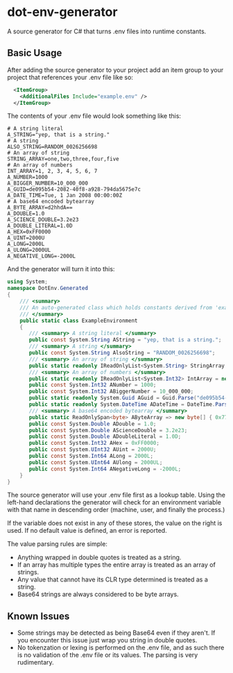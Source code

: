 # dot-env-generator
A source generator for C# that turns .env files into runtime constants. 

## Basic Usage

After adding the source generator to your project add an item group to your project that references your .env file like so:

```xml
  <ItemGroup>
    <AdditionalFiles Include="example.env" />
  </ItemGroup>
```

The contents of your .env file would look something like this:
```env
# A string literal
A_STRING="yep, that is a string."
# A string
ALSO_STRING=RANDOM_0026256698
# An array of string
STRING_ARRAY=one,two,three,four,five
# An array of numbers
INT_ARRAY=1, 2, 3, 4, 5, 6, 7
A_NUMBER=1000
A_BIGGER_NUMBER=10_000_000
A_GUID=de095b54-2082-40f8-a928-794da5675e7c
A_DATE_TIME=Tue, 1 Jan 2008 00:00:00Z
# A base64 encoded bytearray 
A_BYTE_ARRAY=d2hhdA==
A_DOUBLE=1.0
A_SCIENCE_DOUBLE=3.2e23
A_DOUBLE_LITERAL=1.0D
A_HEX=0xFF0000
A_UINT=2000U
A_LONG=2000L
A_ULONG=2000UL
A_NEGATIVE_LONG=-2000L
```

And the generator will turn it into this:

```csharp
using System;
namespace DotEnv.Generated
{
    /// <summary>
    /// An auto-generated class which holds constants derived from 'example.env'
    /// </summary>
    public static class ExampleEnvironment
    {
       /// <summary> A string literal </summary>
       public const System.String AString = "yep, that is a string.";
       /// <summary> A string </summary>
       public const System.String AlsoString = "RANDOM_0026256698";
       /// <summary> An array of string </summary>
       public static readonly IReadOnlyList<System.String> StringArray = new string[] { "one", "two", "three", "four", "five" };
       /// <summary> An array of numbers </summary>
       public static readonly IReadOnlyList<System.Int32> IntArray = new System.Int32[] { 1, 2, 3, 4, 5, 6, 7 };
       public const System.Int32 ANumber = 1000;
       public const System.Int32 ABiggerNumber = 10_000_000;
       public static readonly System.Guid AGuid = Guid.Parse("de095b54-2082-40f8-a928-794da5675e7c");
       public static readonly System.DateTime ADateTime = DateTime.Parse("Tue, 1 Jan 2008 00:00:00Z");
       /// <summary> A base64 encoded bytearray </summary>
       public static ReadOnlySpan<byte> AByteArray => new byte[] { 0x77, 0x68, 0x61, 0x74 };
       public const System.Double ADouble = 1.0;
       public const System.Double AScienceDouble = 3.2e23;
       public const System.Double ADoubleLiteral = 1.0D;
       public const System.Int32 AHex = 0xFF0000;
       public const System.UInt32 AUint = 2000U;
       public const System.Int64 ALong = 2000L;
       public const System.UInt64 AUlong = 2000UL;
       public const System.Int64 ANegativeLong = -2000L;
    }
}
```

The source generator will use your .env file first as a lookup table. Using the left-hand declarations the generator will check for an environment variable with that name in descending order (machine, user, and finally the process.) 

If the variable does not exist in any of these stores, the value on the right is used. If no default value is defined, an error is reported.


The value parsing rules are simple:
- Anything wrapped in double quotes is treated as a string.
- If an array has multiple types the entire array is treated as an array of strings.
- Any value that cannot have its CLR type determined is treated as a string.
- Base64 strings are always considered to be byte arrays. 

## Known Issues 
- Some strings may be detected as being Base64 even if they aren't. If you encounter this issue just wrap you string in double quotes.
- No tokenzation or lexing is performed on the .env file, and as such there is no validation of the .env file or its values. The parsing is very rudimentary.
